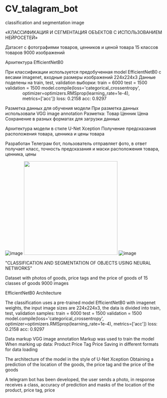 # CV_talagram_bot

classification and segmentation image

«КЛАССИФИКАЦИЯ И СЕГМЕНТАЦИЯ ОБЪЕКТОВ С ИСПОЛЬЗОВАНИЕМ НЕЙРОСЕТЕЙ»

Датасет с фотографиями товаров, ценников и ценой товара
15 классов товаров
9000 изображений

Архитектура EfficientNetB0

При классификации используется предобученная model EfficientNetB0 с весами imagenet, входные размеры изображений 224х224х3
Данные поделены на train, test, validation выборки:
train = 6000
test = 1500
validation = 1500
model.compile(loss='categorical_crossentropy',
              optimizer=optimizers.RMSprop(learning_rate=1e-4),
              metrics=['acc'])
loss: 0.2158
acc: 0.9297

Разметка данных для обучения модели
При разметка данных использовали VGG image annotation
Разметка:
Товар
Ценник
Цена
Cохранение в разных форматах для загрузки данных

Архитектура модели в стиле U-Net Xception
Получение предсказания расположения товара, ценника и цены товара

Разработан Телеграм бот, пользователь отправляет фото, в ответ получает класс, точность предсказания и маски расположения товара, ценника, цены

![image]()
<img src="https://user-images.githubusercontent.com/61515881/167557037-a4950eff-06ab-40fd-a45c-b36640b854a6.png" width="300" />
![image](https://user-images.githubusercontent.com/61515881/167557457-bcbcca24-673b-4824-a81d-13e1e2461a87.png)

"CLASSIFICATION AND SEGMENTATION OF OBJECTS USING NEURAL NETWORKS"

Dataset with photos of goods, price tags and the price of goods of 15 classes of goods 9000 images

EfficientNetB0 Architecture

The classification uses a pre-trained model EfficientNetB0 with imagenet weights, the input image sizes are 224x224x3, the data is divided into train, test, validation samples: train = 6000 test = 1500 validation = 1500 model.compile(loss='categorical_crossentropy', optimizer=optimizers.RMSprop(learning_rate=1e-4), metrics=['acc']) loss: 0.2158 acc: 0.9297

Data markup VGG image annotation Markup was used to train the model When marking up data: Product Price Tag Price Saving in different formats for data loading

The architecture of the model in the style of U-Net Xception Obtaining a prediction of the location of the goods, the price tag and the price of the goods

A telegram bot has been developed, the user sends a photo, in response receives a class, accuracy of prediction and masks of the location of the product, price tag, price

